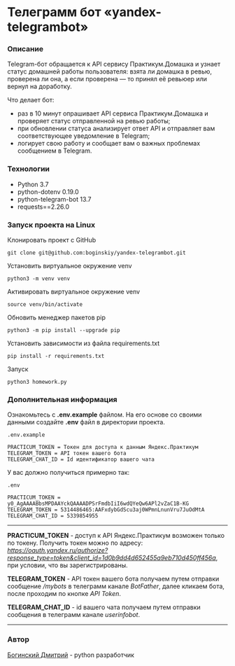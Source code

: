 # Телеграмм бот «yandex-telegrambot»

### Описание
Telegram-бот обращается к API сервису Практикум.Домашка и узнает статус домашней работы пользователя: взята ли домашка в ревью, проверена ли она, а если проверена — то принял её ревьюер или вернул на доработку.

Что делает бот:
* раз в 10 минут опрашивает API сервиса Практикум.Домашка и проверяет статус отправленной на ревью работы;
* при обновлении статуса анализирует ответ API и отправляет вам соответствующее уведомление в Telegram;
* логирует свою работу и сообщает вам о важных проблемах сообщением в Telegram.

### Технологии
* Python 3.7
* python-dotenv 0.19.0
* python-telegram-bot 13.7
* requests==2.26.0

### Запуск проекта на Linux
Клонировать проект c GitHub
```
git clone git@github.com:boginskiy/yandex-telegrambot.git
```
Установить виртуальное окружение venv
```
python3 -m venv venv
```
Активировать виртуальное окружение venv
```
source venv/bin/activate
```
Обновить менеджер пакетов pip
```
python3 -m pip install --upgrade pip
```
Установить зависимости из файла requirements.txt
```
pip install -r requirements.txt
``` 
Запуск
```
python3 homework.py
```

### **Дополнительная информация**
Ознакомьтесь с **.env.example** файлом. На его основе со своими данными создайте **.env** файл в директории проекта.
```
.env.example

PRACTICUM_TOKEN = Токен для доступа к данным Яндекс.Практикум
TELEGRAM_TOKEN = API токен вашего бота
TELEGRAM_CHAT_ID = Id идентификатор вашего чата
```
У вас должно получиться примерно так:
```
.env

PRACTICUM_TOKEN = y0_AgAAAABbsMPDAAYckQAAAADPSrFmdbIiI6wdQYeQw6APl2vZaC1B-KG
TELEGRAM_TOKEN = 5314486465:AAFxdybGdScu3aj0WPmnLnunVru7JuOdMtA
TELEGRAM_CHAT_ID = 5339854955
```
---

**PRACTICUM_TOKEN** - доступ к API Яндекс.Практикум возможен только по токену. Получить токен можно по адресу: _https://oauth.yandex.ru/authorize?response_type=token&client_id=1d0b9dd4d652455a9eb710d450ff456a_, при условии, что вы зарегистрированы.

**TELEGRAM_TOKEN** - API токен вашего бота получаем путем отправки сообщение _/mybots_ в телеграмм канале _BotFather_, далее кликаем  бота, после проходим по кнопке _API Token_.

**TELEGRAM_CHAT_ID** - id вашего чата получаем путем отправки сообщения в телеграмм канале _userinfobot_.

---

### **Автор**
[Богинский Дмитрий](https://github.com/boginskiy) - python разработчик
